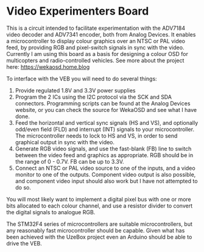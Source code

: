 # Video Experimenters Board
This is a circuit intended to facilitate experimentation with the ADV7184 video decoder and ADV7341 encoder, both from Analog Devices. 
It enables a microcontroller to display colour graphics over an NTSC or PAL video feed, by providing RGB and pixel-switch signals in sync with the video. Currently I am using this board as a basis for designing a colour OSD for multicopters and radio-controlled vehicles. See more about the project here: https://wekaosd.home.blog

To interface with the VEB you will need to do several things:
1. Provide regulated 1.8V and 3.3V power supplies
2. Program the 2 ICs using the I2C protocol via the SCK and SDA connectors. Programming scripts can be found at the Analog Devices website, or you can check the source for WekaOSD and see what I have done.
3. Feed the horizontal and vertical sync signals (HS and VS), and optionally odd/even field (FLD) and interrupt (INT) signals to your microcontroller. The microcontroller needs to lock to HS and VS, in order to send graphical output in sync with the video.
4. Generate RGB video signals, and use the fast-blank (FB) line to switch between the video feed and graphics as appropriate. RGB should be in the range of 0 - 0.7V. FB can be up to 3.3V. 
5. Connect an NTSC or PAL video source to one of the inputs, and a video monitor to one of the outputs. Component video output is also possible, and component video input should also work but I have not attempted to do so.

You will most likely want to implement a digital pixel bus with one or more bits allocated to each colour channel, and use a resistor divider to convert the digital signals to analogue RGB.

The STM32F4 series of microcontrollers are suitable microcontrollers, but any reasonably fast microcontroller should be capable. Given what has been achieved with the UzeBox project even an Arduino should be able to drive the VEB.
